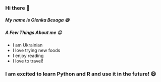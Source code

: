 ### Hi there 👋

##### My name is Olenka Besaga :smile:
##### A Few Things About me :wink:
- I am Ukrainian  
- I love trying new foods
- I enjoy reading 
- I love to travel!

### I am excited to learn Python and R and use it in the future! :smile:


<!--
**olenkabesaga/olenkabesaga** is a ✨ _special_ ✨ repository because its `README.md` (this file) appears on your GitHub profile.

Here are some ideas to get you started:

- 🔭 I’m currently working on ...
- 🌱 I’m currently learning ...
- 👯 I’m looking to collaborate on ...
- 🤔 I’m looking for help with ...
- 💬 Ask me about ...
- 📫 How to reach me: ...
- 😄 Pronouns: ...
- ⚡ Fun fact: ...
-->
